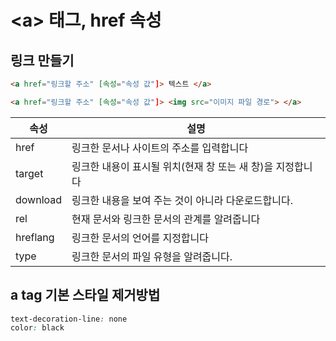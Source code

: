 # \<a> 태그, href 속성
## 링크 만들기

```html
<a href="링크할 주소" [속성="속성 값"]> 텍스트 </a>

<a href="링크할 주소" [속성="속성 값"]> <img src="이미지 파일 경로"> </a>
```

|  속성|설명  |
|--|--|
| href |링크한 문서나 사이트의 주소를 입력합니다|
| target| 링크한 내용이 표시될 위치(현재 창 또는 새 창)을 지정합니다  |
|download|링크한 내용을 보여 주는 것이 아니라 다운로드합니다.|
|rel| 현재 문서와 링크한 문서의 관계를 알려줍니다|
|hreflang|링크한 문서의 언어를 지정합니다|
|type|링크한 문서의 파일 유형을 알려줍니다.

## a tag 기본 스타일 제거방법

```css
text-decoration-line: none
color: black
```